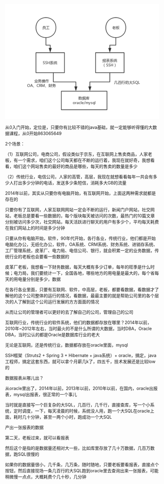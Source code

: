 
![](01_基于数据库的分析平台.png)

从0入门开始，定位是，只要你有比较不错的java基础，就一定能够听得懂的大数据课程，从0开始863065649

2个场景：

（1）互联网公司，电商公司，假设类似于京东，在互联网上售卖商品，人家老板，有一个需求，咱们这个公司每天都在不断的运行着，我现在就好奇，我想看看，咱们这个网站售卖的最好的商品是哪些，每天的售卖的数量是多少

（2）传统行业，电信公司，人家的高管，高层，我现在就想看看每年一共会有多少人打出多少分钟的电话，发送多少条短信，消耗多大GB的流量

2014年以前，其实从只要你有电脑开始，有互联网开始，上面这两种需求就都是存在的

只要你有了互联网，人家互联网网站一定会不断的运行，新闻门户网站，社交网站，老板总是要看一些数据的，每个版块每天被访问的次数，最热门的10篇文章分别被访问多少次，社交网站，每天活跃进行聊天的用户有多少个，平均每天耗费在我们网站上的时间是多少分钟

只要从你有电脑开始，软件，90年代开始，各行各业，传统行业，他们都是开始电脑化办公，无纸化办公，软件，OA系统、CRM系统、财务系统、进销存系统、工厂管理系统，皮革厂、电力局、电信公司、银行，就会积累一定的业务数据，传统行业的老板也会要看一些数据的

皮革厂老板，我想看一下财务数据，每天大概有多少订单，每年的旺季是什么时候；电力局，我们要统计一下，全国各地，哪些地方的用电量是最大的，每个省每天的用电量分别是多少，数据

在各行各业里面，只要有互联网、软件，中高层，老板，都要看数据，看数据才了解他的这个公司整体的运行的情况，看数据，最最主要的就是帮助公司里的各个层次的人了解到这个公司运行发展的方方面面的情况

从而让公司的管理者可以更好的去了解自己的公司，管理自己的公司

互联网行业，传统行业的软件系统，他们的数据都存放在哪里？2014年以前，2010年~2012年左右，当时最火的不是什么所谓的大数据，当时DBA，Oracle DBA，当时公认的都是Oracle是数据库行业的老大

无论是互联网，还是传统行业，数据都存放在oracle里面，mysql

SSH框架（Struts2 + Spring 3 + Hibernate + java系统）+ oracle，搞定，java工程师，搞定这套东西，就可以拿个月薪几k了，四五千，技术发展还是比较low的


数据报表从哪儿出？

从oracle里出了，2014年以前，2013年以前，2010年以前，在国内，oracle出报表，mysql出报表，很正常的一个事儿

当时就是直接写一个巨复杂的大SQL，几百行，几千行，直接查库，写一个小系统，定时调度，一下，每天凌晨的时候，系统没人用，跑一个大SQL在oracle上面，耗时几十分钟，甚至一两个小时，跑成功一个大SQL

产出一张报表的数据

第二天，老板过来，就可以看报表

然后这个是指的是数据量还相对大一些，比如库里存放了几十万数据，几百万数据，跑SQL很慢的

如果你的数据量很小，几千条，几万条，随时随地，只要老板要看报表，直接点个按钮，然后直接现场一条几百行的大SQL跑到oracle里去查询出来一张报表，可能稍微慢一点点，大概耗费个几十秒，几分钟


